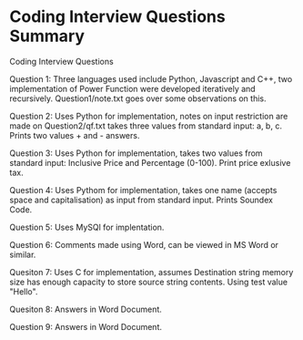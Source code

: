# Coding Interview Questions Summary
Coding Interview Questions 

Question 1: Three languages used include Python, Javascript and C++, two implementation of Power Function were developed iteratively and recursively. Question1/note.txt goes over some observations on this.

Question 2: Uses Python for implementation, notes on input restriction are made on Question2/qf.txt
takes three values from standard input: a, b, c. Prints two values + and - answers.

Question 3: Uses Python for implementation, takes two values from standard input: Inclusive Price and Percentage (0-100). Print price exlusive tax.

Question 4: Uses Pythom for implementation, takes one name (accepts space and capitalisation) as input from standard input. Prints Soundex Code.

Question 5: Uses MySQl for implentation.

Question 6: Comments made using Word, can be viewed in MS Word or similar.

Quesiton 7: Uses C for implementation, assumes Destination string memory size has enough capacity to store source string contents. Using test value "Hello". 

Quesiton 8: Answers in Word Document.

Question 9: Answers in Word Document.
